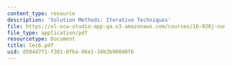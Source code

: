 ```yaml
---
content_type: resource
description: 'Solution Methods: Iterative Techniques'
file: https://ol-ocw-studio-app-qa.s3.amazonaws.com/courses/16-920j-numerical-methods-for-partial-differential-equations-sma-5212-spring-2003/d504d7f1f3010fba86e134b3b900d0f6_lec6.pdf
file_type: application/pdf
resourcetype: Document
title: lec6.pdf
uid: d504d7f1-f301-0fba-86e1-34b3b900d0f6
---
```

